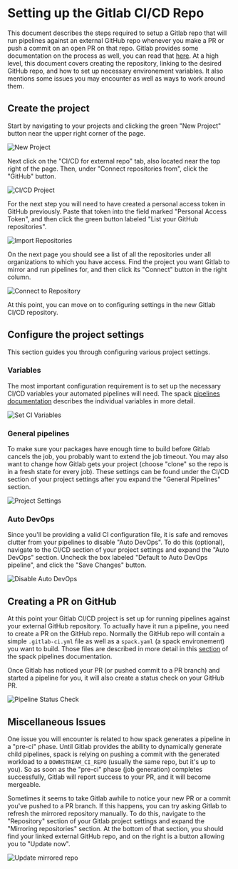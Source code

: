 # Setting up the Gitlab CI/CD Repo

This document describes the steps required to setup a Gitlab repo that
will run pipelines against an external GitHub repo whenever you make a
PR or push a commit on an open PR on that repo.  Gitlab provides some
documentation on the process as well, you can read that
[here](https://docs.gitlab.com/ee/ci/ci_cd_for_external_repos/).  At a high
level, this document covers creating the repository, linking to the desired
GitHub repo, and how to set up necessary environement variables.  It also
mentions some issues you may encounter as well as ways to work around them.

## Create the project

Start by navigating to your projects and clicking the green "New Project"
button near the upper right corner of the page.

![New Project](./images/new-project-top-only.png "New Project Page")

Next click on the "CI/CD for external repo" tab, also located near the top
right of the page.  Then, under "Connect repositories from", click the
"GitHub" button.

![CI/CD Project](./images/ci-cd-external-repo.png "CI/CD for external repo")

For the next step you will need to have created a personal access token in
GitHub previously.  Paste that token into the field marked "Personal Access
Token", and then click the green button labeled "List your GitHub repositories".

![Import Repositories](./images/import-repos-from-github-need-token.png "List GitHub repositories")

On the next page you should see a list of all the repositories under all
organizations to which you have access.  Find the project you want Gitlab
to mirror and run pipelines for, and then click its "Connect" button in the
right column.

![Connect to Repository](./images/imported-repositories.png "Connect to repository of interest")

At this point, you can move on to configuring settings in the new Gitlab
CI/CD repository.

## Configure the project settings

This section guides you through configuring various project settings.

### Variables

The most important configuration requirement is to set up the necessary
CI/CD variables your automated pipelines will need.  The spack [pipelines
documentation](https://spack.readthedocs.io/en/latest/pipelines.html#environment-variables-affecting-pipeline-operatio)
describes the individual variables in more detail.

![Set CI Variables](./images/setup-ci-variables.png "Set CI Variables")

### General pipelines

To make sure your packages have enough time to build before Gitlab cancels
the job, you probably want to extend the job timeout.  You may also want to
change how Gitlab gets your project (choose "clone" so the repo is in a
fresh state for every job).  These settings can be found under the CI/CD
section of your project settings after you expand the "General Pipelines"
section.

![Project Settings](./images/general-pipelines-settings.png "Project Settings")

### Auto DevOps

Since you'll be providing a valid CI configuration file, it is safe and
removes clutter from your pipelines to disable "Auto DevOps".  To do this
(optional), navigate to the CI/CD section of your project settings and
expand the "Auto DevOps" section.  Uncheck the box labeled "Default to
Auto DevOps pipeline", and click the "Save Changes" button.

![Disable Auto DevOps](./images/turn-off-autodevops.png "Disable Auto DevOps")

## Creating a PR on GitHub

At this point your Gitlab CI/CD project is set up for running pipelines
against your external GitHub repository.  To actually have it run a
pipeline, you need to create a PR on the GitHub repo.  Normally the
GitHub repo will contain a simple `.gitlab-ci.yml` file as well as a
`spack.yaml` (a spack environement) you want to build.  Those files are
described in more detail in this
[section](https://spack.readthedocs.io/en/latest/pipelines.html#a-pipeline-enabled-spack-environment)
of the spack pipelines documentation.

Once Gitlab has noticed your PR (or pushed commit to a PR branch) and started
a pipeline for you, it will also create a status check on your GitHub PR.

![Pipeline Status Check](./images/status-check-github.png "Pipeline Status Check")

## Miscellaneous Issues

One issue you will encounter is related to how spack generates a pipeline
in a "pre-ci" phase.  Until Gitlab provides the ability to dynamically
generate child pipelines, spack is relying on pushing a commit with the
generated workload to a `DOWNSTREAM_CI_REPO` (usually the same repo, but
it's up to you).  So as soon as the "pre-ci" phase (job generation) completes
successfully, Gitlab will report success to your PR, and it will become
mergeable.

Sometimes it seems to take Gitlab awhile to notice your new PR or a commit
you've pushed to a PR branch.  If this happens, you can try asking Gitlab
to refresh the mirrored repository manually.  To do this, navigate to the
"Repository" section of your Gitlab project settings and expand the "Mirroring
repositories" section. At the bottom of that section, you should find your
linked external GitHub repo, and on the right is a button allowing you to
"Update now".

![Update mirrored repo](./images/refresh-mirrored-repo.png "Update mirrored repo")
